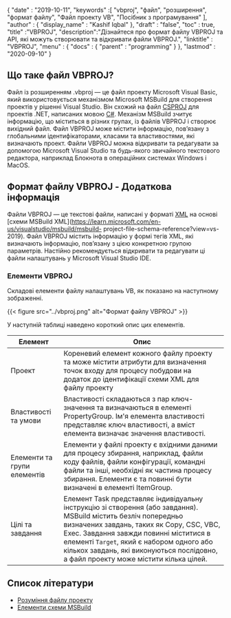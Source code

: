 {
  "date" : "2019-10-11",
  "keywords" :[ "vbproj", "файл", "розширення", "формат файлу", "Файл проекту VB", "Посібник з програмування" ],
  "author" : {
    "display_name" : "Kashif Iqbal"
},
  "draft" : "false",
  "toc" : true,
  "title" :"VBPROJ",
  "description":"Дізнайтеся про формат файлу VBPROJ та API, які можуть створювати та відкривати файли VBPROJ.",
  "linktitle" : "VBPROJ",
  "menu" : {
    "docs" : {
      "parent" : "programming"
}
},
  "lastmod" : "2020-09-10"
}

## Що таке файл VBPROJ?

Файл із розширенням .vbproj — це файл проекту Microsoft Visual Basic, який використовується механізмом Microsoft MSBuild для створення проектів у рішенні Visual Studio. Він схожий на файл [CSPROJ](/uk/programming/csproj/) для проектів .NET, написаних мовою [C#](/uk/programming/cs/). Механізм MSBuild зчитує інформацію, що міститься в різних групах, із файлів VBPROJ і створює вихідний файл. Файл VBPROJ може містити інформацію, пов’язану з глобальними ідентифікаторами, класами та властивостями, які визначають проект. Файли VBPROJ можна відкривати та редагувати за допомогою Microsoft Visual Studio та будь-якого звичайного текстового редактора, наприклад Блокнота в операційних системах Windows і MacOS.

## Формат файлу VBPROJ - Додаткова інформація

Файли VBPROJ — це текстові файли, написані у форматі [XML](/uk/web/xml/) на основі [схеми MSBuild XML](https://learn.microsoft.com/en-us/visualstudio/msbuild/msbuild- project-file-schema-reference?view=vs-2019). Файл VBPROJ містить інформацію у формі тегів XML, які визначають інформацію, пов’язану з цією конкретною групою параметрів. Настійно рекомендується відкривати та редагувати ці файли налаштувань у Microsoft Visual Studio IDE.

### Елементи VBPROJ

Складові елементи файлу налаштувань VB, як показано на наступному зображенні.

{{< figure src="../vbproj.png" alt="Формат файлу VBPROJ" >}}

У наступній таблиці наведено короткий опис цих елементів.

|Елемент|Опис|
---|---|
|Проект| Кореневий елемент кожного файлу проекту та може містити атрибути для визначення точок входу для процесу побудови на додаток до ідентифікації схеми XML для файлу проекту|
|Властивості та умови| Властивості складаються з пар ключ-значення та визначаються в елементі PropertyGroup. Ім'я елемента властивості представляє ключ властивості, а вміст елемента визначає значення властивості.|
|Елементи та групи елементів|Елементи у файлі проекту є вхідними даними для процесу збирання, наприклад, файли коду файлів, файли конфігурації, командні файли та інші, необхідні як частина процесу збирання. Елементи є та повинні бути визначені в елементі ItemGroup.|
|Цілі та завдання| Елемент Task представляє індивідуальну інструкцію зі створення (або завдання). MSBuild містить безліч попередньо визначених завдань, таких як Copy, CSC, VBC, Exec. Завдання завжди повинні міститися в елементі `Target`, який є набором одного або кількох завдань, які виконуються послідовно, а файл проекту може містити кілька цілей.|

## Список літератури

* [Розуміння файлу проекту](https://learn.microsoft.com/en-us/aspnet/web-forms/overview/deployment/web-deployment-in-the-enterprise/understanding-the-project-file)
* [Елементи схеми MSBuild](https://learn.microsoft.com/en-us/visualstudio/msbuild/msbuild-project-file-schema-reference?view=vs-2019)

